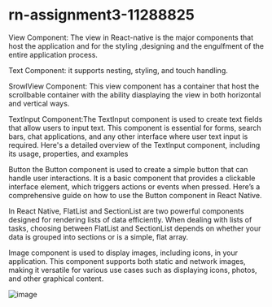 # rn-assignment3-11288825

View Component: The view in React-native is the major components that host the application and for the styling ,designing and the engulfment of the entire application process.

Text Component: it supports nesting, styling, and touch handling.

SrowlView Component: This view component has a container that host the scrollbable container with the ability diasplaying the view in both horizontal and vertical ways.

TextInput Component:The TextInput component is used to create text fields that allow users to input text. This component is essential for forms, search bars, chat applications, and any other interface where user text input is required. Here's a detailed overview of the TextInput component, including its usage, properties, and examples

Button the Button component is used to create a simple button that can handle user interactions. It is a basic component that provides a clickable interface element, which triggers actions or events when pressed. Here’s a comprehensive guide on how to use the Button component in React Native.

In React Native, FlatList and SectionList are two powerful components designed for rendering lists of data efficiently. When dealing with lists of tasks, choosing between FlatList and SectionList depends on whether your data is grouped into sections or is a simple, flat array.

Image component is used to display images, including icons, in your application. This component supports both static and network images, making it versatile for various use cases such as displaying icons, photos, and other graphical content. 








  ![image](https://github.com/Nyarkoemelia/rn-assignment3-11288825/assets/152034790/3f9d59c7-75d4-4b44-956d-3e6f97058145)

  
